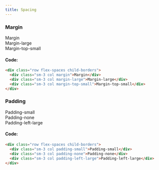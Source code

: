 ```yaml
---
title: Spacing
---
```

### Margin
<div class="row flex-spaces child-borders">
  <div class="sm-3 col margin">Margin</div>
  <div class="sm-3 col margin-large">Margin-large</div>
  <div class="sm-3 col margin-top-small">Margin-top-small</div>
</div>

#### Code: 

```html
<div class="row flex-spaces child-borders">
  <div class="sm-3 col margin">Margin</div>
  <div class="sm-3 col margin-large">Margin-large</div>
  <div class="sm-3 col margin-top-small">Margin-top-small</div>
</div>
```

### Padding

<div class="row flex-spaces child-borders">
  <div class="sm-3 col padding-small">Padding-small</div>
  <div class="sm-3 col padding-none">Padding-none</div>
  <div class="sm-3 col padding-left-large">Padding-left-large</div>
</div>

#### Code: 

```html
<div class="row flex-spaces child-borders">
  <div class="sm-3 col padding-small">Padding-small</div>
  <div class="sm-3 col padding-none">Padding-none</div>
  <div class="sm-3 col padding-left-large">Padding-left-large</div>
</div>
```
